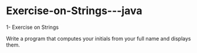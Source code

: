 # Exercise-on-Strings---java

1-      Exercise on Strings

Write a program that computes your initials from your full name and displays them.

